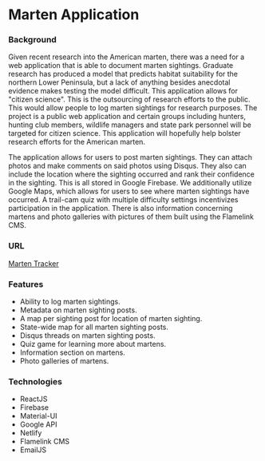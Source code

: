 # Marten Application
### Background
Given recent research into the American marten, there was a need for a web application that is able to document marten sightings. Graduate research has produced a model that predicts habitat suitability for the northern Lower Peninsula, but a lack of anything besides anecdotal evidence makes testing the model difficult. This application allows for "citizen science". This is the outsourcing of research efforts to the public. This would allow people to log marten sightings for research purposes. The project is a public web application and certain groups including hunters, hunting club members, wildlife managers and state park personnel will be targeted for citizen science. This application will hopefully help bolster research efforts for the American marten.

The application allows for users to post marten sightings. They can attach photos and make comments on said photos using Disqus. They also can include the location where the sighting occurred and rank their confidence in the sighting. This is all stored in Google Firebase. We additionally utilize Google Maps, which allows for users to see where marten sightings have occurred. A trail-cam quiz with multiple difficulty settings incentivizes participation in the application. There is also information concerning martens and photo galleries with pictures of them built using the Flamelink CMS.

### URL

[Marten Tracker](https://marten-tracker.netlify.com/ "Click here to see the application in action.")

### Features
* Ability to log marten sightings.
* Metadata on marten sighting posts.
* A map per sighting post for location of marten sighting.
* State-wide map for all marten sighting posts.
* Disqus threads on marten sighting posts.
* Quiz game for learning more about martens.
* Information section on martens.
* Photo galleries of martens.

### Technologies
* ReactJS
* Firebase
* Material-UI
* Google API
* Netlify
* Flamelink CMS
* EmailJS

